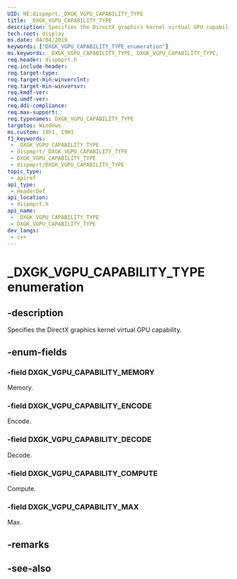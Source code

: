 ```yaml
---
UID: NE:dispmprt._DXGK_VGPU_CAPABILITY_TYPE
title: _DXGK_VGPU_CAPABILITY_TYPE
description: Specifies the DirectX graphics kernel virtual GPU capability.
tech.root: display
ms.date: 04/04/2019
keywords: ["DXGK_VGPU_CAPABILITY_TYPE enumeration"]
ms.keywords: _DXGK_VGPU_CAPABILITY_TYPE, DXGK_VGPU_CAPABILITY_TYPE,
req.header: dispmprt.h
req.include-header: 
req.target-type: 
req.target-min-winverclnt: 
req.target-min-winversvr: 
req.kmdf-ver: 
req.umdf-ver: 
req.ddi-compliance: 
req.max-support: 
req.typenames: DXGK_VGPU_CAPABILITY_TYPE
targetos: Windows
ms.custom: 19h1, 19H1
f1_keywords:
 - _DXGK_VGPU_CAPABILITY_TYPE
 - dispmprt/_DXGK_VGPU_CAPABILITY_TYPE
 - DXGK_VGPU_CAPABILITY_TYPE
 - dispmprt/DXGK_VGPU_CAPABILITY_TYPE
topic_type:
 - apiref
api_type:
 - HeaderDef
api_location:
 - dispmprt.h
api_name:
 - _DXGK_VGPU_CAPABILITY_TYPE
 - DXGK_VGPU_CAPABILITY_TYPE
dev_langs:
 - c++
---
```


# _DXGK_VGPU_CAPABILITY_TYPE enumeration


## -description

Specifies the DirectX graphics kernel virtual GPU capability.

## -enum-fields

### -field DXGK_VGPU_CAPABILITY_MEMORY

Memory.

### -field DXGK_VGPU_CAPABILITY_ENCODE

Encode.

### -field DXGK_VGPU_CAPABILITY_DECODE

Decode.

### -field DXGK_VGPU_CAPABILITY_COMPUTE

Compute.

### -field DXGK_VGPU_CAPABILITY_MAX

Max.

## -remarks

## -see-also

